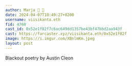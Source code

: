 ```yaml
---
author: Marja 🎩 👾
date: 2024-04-07T10:49:27+0200
username: viisikanta.eth
fid: 4760
cast_id: 0x52e1f02f7c6ac649dd1357be43bf47bbd2aa943f
cast: https://farcaster.xyz/viisikanta.eth/0x52e1f02f
image: https://i.imgur.com/XBnlmKm.jpeg
layout: post
---
```


Blackout poetry by Austin Cleon

<img src='https://i.imgur.com/XBnlmKm.jpeg' alt='' referrerpolicy='no-referrer'/>
